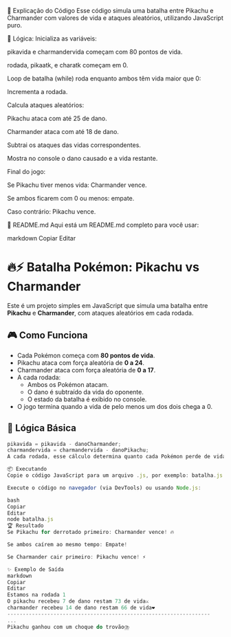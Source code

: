 🧠 Explicação do Código
Esse código simula uma batalha entre Pikachu e Charmander com valores de vida e ataques aleatórios, utilizando JavaScript puro.

🔄 Lógica:
Inicializa as variáveis:

pikavida e charmandervida começam com 80 pontos de vida.

rodada, pikaatk, e charatk começam em 0.

Loop de batalha (while) roda enquanto ambos têm vida maior que 0:

Incrementa a rodada.

Calcula ataques aleatórios:

Pikachu ataca com até 25 de dano.

Charmander ataca com até 18 de dano.

Subtrai os ataques das vidas correspondentes.

Mostra no console o dano causado e a vida restante.

Final do jogo:

Se Pikachu tiver menos vida: Charmander vence.

Se ambos ficarem com 0 ou menos: empate.

Caso contrário: Pikachu vence.

📄 README.md
Aqui está um README.md completo para você usar:

markdown
Copiar
Editar
# 🔥⚡ Batalha Pokémon: Pikachu vs Charmander

Este é um projeto simples em JavaScript que simula uma batalha entre **Pikachu** e **Charmander**, com ataques aleatórios em cada rodada.

## 🎮 Como Funciona

- Cada Pokémon começa com **80 pontos de vida**.
- Pikachu ataca com força aleatória de **0 a 24**.
- Charmander ataca com força aleatória de **0 a 17**.
- A cada rodada:
  - Ambos os Pokémon atacam.
  - O dano é subtraído da vida do oponente.
  - O estado da batalha é exibido no console.
- O jogo termina quando a vida de pelo menos um dos dois chega a 0.

## 🧠 Lógica Básica

```javascript
pikavida = pikavida - danoCharmander;
charmandervida = charmandervida - danoPikachu;
A cada rodada, esse cálculo determina quanto cada Pokémon perde de vida.

📦 Executando
Copie o código JavaScript para um arquivo .js, por exemplo: batalha.js.

Execute o código no navegador (via DevTools) ou usando Node.js:

bash
Copiar
Editar
node batalha.js
🏆 Resultado
Se Pikachu for derrotado primeiro: Charmander vence! 🔥

Se ambos caírem ao mesmo tempo: Empate!

Se Charmander cair primeiro: Pikachu vence! ⚡

✨ Exemplo de Saída
markdown
Copiar
Editar
Estamos na rodada 1
O pikachu recebeu 7 de dano restam 73 de vida⚔️
charmander recebeu 14 de dano restam 66 de vida❤️
------------------------------------------------------------------
...
Pikachu ganhou com um choque do trovão⛈️

